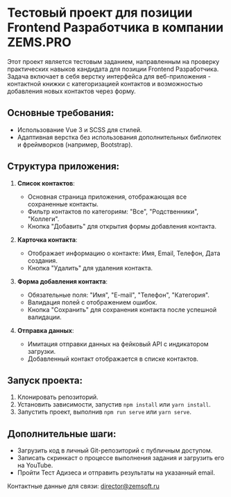 # Тестовый проект для позиции Frontend Разработчика в компании ZEMS.PRO

Этот проект является тестовым заданием, направленным на проверку практических навыков кандидата для позиции Frontend Разработчика. Задача включает в себя верстку интерфейса для веб-приложения - контактной книжки с категоризацией контактов и возможностью добавления новых контактов через форму.

## Основные требования:

- Использование Vue 3 и SCSS для стилей.
- Адаптивная верстка без использования дополнительных библиотек и фреймворков (например, Bootstrap).

## Структура приложения:

1. **Список контактов**:
   - Основная страница приложения, отображающая все сохраненные контакты.
   - Фильтр контактов по категориям: "Все", "Родственники", "Коллеги".
   - Кнопка "Добавить" для открытия формы добавления контакта.

2. **Карточка контакта**:
   - Отображает информацию о контакте: Имя, Email, Телефон, Дата создания.
   - Кнопка "Удалить" для удаления контакта.

3. **Форма добавления контакта**:
   - Обязательные поля: "Имя", "E-mail", "Телефон", "Категория".
   - Валидация полей с отображением ошибок.
   - Кнопка "Сохранить" для сохранения контакта после успешной валидации.

4. **Отправка данных**:
   - Имитация отправки данных на фейковый API с индикатором загрузки.
   - Добавленный контакт отображается в списке контактов.

## Запуск проекта:

1. Клонировать репозиторий.
2. Установить зависимости, запустив `npm install` или `yarn install`.
3. Запустить проект, выполнив `npm run serve` или `yarn serve`.

## Дополнительные шаги:

- Загрузить код в личный Git-репозиторий с публичным доступом.
- Записать скринкаст о процессе выполнения задания и загрузить его на YouTube.
- Пройти Тест Адизеса и отправить результаты на указанный email.

Контактные данные для связи: [director@zemsoft.ru](mailto:director@zemsoft.ru)

